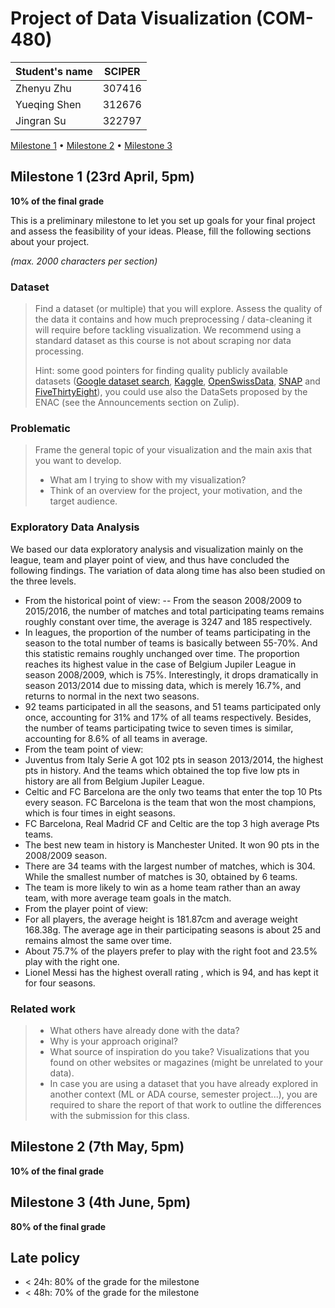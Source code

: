 # Project of Data Visualization (COM-480)

| Student's name | SCIPER |
| -------------- | ------ |
| Zhenyu Zhu| 307416 |
| Yueqing Shen| 312676 |
| Jingran Su| 322797 |

[Milestone 1](#milestone-1) • [Milestone 2](#milestone-2) • [Milestone 3](#milestone-3)

## Milestone 1 (23rd April, 5pm)

**10% of the final grade**

This is a preliminary milestone to let you set up goals for your final project and assess the feasibility of your ideas.
Please, fill the following sections about your project.

*(max. 2000 characters per section)*

### Dataset

> Find a dataset (or multiple) that you will explore. Assess the quality of the data it contains and how much preprocessing / data-cleaning it will require before tackling visualization. We recommend using a standard dataset as this course is not about scraping nor data processing.
>
> Hint: some good pointers for finding quality publicly available datasets ([Google dataset search](https://datasetsearch.research.google.com/), [Kaggle](https://www.kaggle.com/datasets), [OpenSwissData](https://opendata.swiss/en/), [SNAP](https://snap.stanford.edu/data/) and [FiveThirtyEight](https://data.fivethirtyeight.com/)), you could use also the DataSets proposed by the ENAC (see the Announcements section on Zulip).

### Problematic

> Frame the general topic of your visualization and the main axis that you want to develop.
> - What am I trying to show with my visualization?
> - Think of an overview for the project, your motivation, and the target audience.

### Exploratory Data Analysis

We based our data exploratory analysis and visualization mainly on the league, team and player point of view, and thus have concluded the following findings. The variation of data along time has also been studied on the three levels.

- From the historical point of view:
 -- From the season 2008/2009 to 2015/2016, the number of matches and total participating teams remains roughly constant over time, the average is 3247 and 185 respectively.
 - In leagues, the proportion of the number of teams participating in the season to the total number of teams is basically between 55-70%. And this statistic remains roughly unchanged over time. The proportion reaches its highest value in the case of Belgium Jupiler League in season 2008/2009, which is 75%. Interestingly, it drops dramatically in season 2013/2014 due to missing data, which is merely 16.7%, and returns to normal in the next two seasons.
 - 92 teams participated in all the seasons, and 51 teams participated only once, accounting for 31% and 17% of all teams respectively. Besides, the number of teams participating twice to seven times is similar, accounting for 8.6% of all teams in average.
- From the team point of view:
 - Juventus from Italy Serie A got 102 pts in season 2013/2014, the highest pts in history. And the teams which obtained the top five low pts in history are all from Belgium Jupiler League.
 - Celtic and FC Barcelona are the only two teams that enter the top 10 Pts every season. FC Barcelona is the team that won the most champions, which is four times in eight seasons. 
 - FC Barcelona, Real Madrid CF and Celtic are the top 3 high average Pts teams.
 - The best new team in history is Manchester United. It won 90 pts in the 2008/2009 season.
 - There are 34 teams with the largest number of matches, which is 304. While the smallest number of matches is 30, obtained by 6 teams.
 - The team is more likely to win as a home team rather than an away team, with more average team goals in the match.
- From the player point of view:
 - For all players, the average height is 181.87cm and average weight 168.38g. The average age in their participating seasons is about 25 and remains almost the same over time.
 - About 75.7% of the players prefer to play with the right foot and 23.5% play with the right one.
 - Lionel Messi has the highest overall rating , which is 94, and has kept it for four seasons.

### Related work


> - What others have already done with the data?
> - Why is your approach original?
> - What source of inspiration do you take? Visualizations that you found on other websites or magazines (might be unrelated to your data).
> - In case you are using a dataset that you have already explored in another context (ML or ADA course, semester project...), you are required to share the report of that work to outline the differences with the submission for this class.

## Milestone 2 (7th May, 5pm)

**10% of the final grade**


## Milestone 3 (4th June, 5pm)

**80% of the final grade**


## Late policy

- < 24h: 80% of the grade for the milestone
- < 48h: 70% of the grade for the milestone

